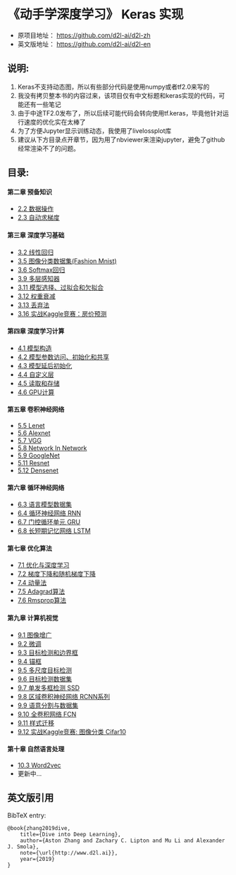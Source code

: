 # 《动手学深度学习》 Keras 实现

* 原项目地址： https://github.com/d2l-ai/d2l-zh
* 英文版地址： https://github.com/d2l-ai/d2l-en

## 说明:

1. Keras不支持动态图，所以有些部分代码是使用numpy或者tf2.0来写的
2. 我没有拷贝整本书的内容过来，该项目仅有中文标题和keras实现的代码，可能还有一些笔记
3. 由于中途TF2.0发布了，所以后续可能代码会转向使用tf.keras，毕竟他针对运行速度的优化实在太棒了
4. 为了方便Jupyter显示训练动态，我使用了livelossplot库
5. 建议从下方目录点开章节，因为用了nbviewer来渲染jupyter，避免了github经常渲染不了的问题。


## 目录:

#### 第二章 预备知识
* [2.2 数据操作](https://nbviewer.jupyter.org/github/Jerzha/d2l-keras/blob/master/chapter2/2.2_data_manipulation.ipynb)
* [2.3 自动求梯度](https://nbviewer.jupyter.org/github/Jerzha/d2l-keras/blob/master/chapter2/2.3_automatic_differentiation.ipynb)
#### 第三章 深度学习基础
* [3.2 线性回归](https://nbviewer.jupyter.org/github/Jerzha/d2l-keras/blob/master/chapter3/3.2_linear-regression.ipynb)
* [3.5 图像分类数据集(Fashion Mnist)](https://nbviewer.jupyter.org/github/Jerzha/d2l-keras/blob/master/chapter3/3.5_fashion-mnist.ipynb)
* [3.6 Softmax回归](https://nbviewer.jupyter.org/github/Jerzha/d2l-keras/blob/master/chapter3/3.6_softmax-regression.ipynb)
* [3.9 多层感知器](https://nbviewer.jupyter.org/github/Jerzha/d2l-keras/blob/master/chapter3/3.9_multilayer-perceptrons.ipynb)
* [3.11 模型选择、过拟合和欠拟合](https://nbviewer.jupyter.org/github/Jerzha/d2l-keras/blob/master/chapter3/3.11_underfitting_overfitting.ipynb)
* [3.12 权重衰减](https://nbviewer.jupyter.org/github/Jerzha/d2l-keras/blob/master/chapter3/3.12_weight_decay.ipynb)
* [3.13 丢弃法](https://nbviewer.jupyter.org/github/Jerzha/d2l-keras/blob/master/chapter3/3.13_dropout.ipynb)
* [3.16 实战Kaggle竞赛：房价预测](https://nbviewer.jupyter.org/github/Jerzha/d2l-keras/blob/master/chapter3/3.16_kaggle_house_prices.ipynb)
#### 第四章 深度学习计算
* [4.1 模型构造](https://nbviewer.jupyter.org/github/Jerzha/d2l-keras/blob/master/chapter4/4.1_layers_and_blocks.ipynb)
* [4.2 模型参数访问、初始化和共享](https://nbviewer.jupyter.org/github/Jerzha/d2l-keras/blob/master/chapter4/4.2_parameter_management.ipynb)
* [4.3 模型延后初始化](https://nbviewer.jupyter.org/github/Jerzha/d2l-keras/blob/master/chapter4/4.3_deferred_initialization.ipynb)
* [4.4 自定义层](https://nbviewer.jupyter.org/github/Jerzha/d2l-keras/blob/master/chapter4/4.4_custom_layers.ipynb)
* [4.5 读取和存储](https://nbviewer.jupyter.org/github/Jerzha/d2l-keras/blob/master/chapter4/4.5_file_io.ipynb)
* [4.6 GPU计算](https://nbviewer.jupyter.org/github/Jerzha/d2l-keras/blob/master/chapter4/4.6_gpus.ipynb)
#### 第五章 卷积神经网络
* [5.5 Lenet](https://nbviewer.jupyter.org/github/Jerzha/d2l-keras/blob/master/chapter5/5.5_lenet.ipynb)	
* [5.6 Alexnet](https://nbviewer.jupyter.org/github/Jerzha/d2l-keras/blob/master/chapter5/5.6_alexnet.ipynb)	
* [5.7 VGG](https://nbviewer.jupyter.org/github/Jerzha/d2l-keras/blob/master/chapter5/5.7_vgg.ipynb)	
* [5.8 Network In Network](https://nbviewer.jupyter.org/github/Jerzha/d2l-keras/blob/master/chapter5/5.8_network_in_network.ipynb)
* [5.9 GoogleNet](https://nbviewer.jupyter.org/github/Jerzha/d2l-keras/blob/master/chapter5/5.9_googlenet.ipynb)
* [5.11 Resnet](https://nbviewer.jupyter.org/github/Jerzha/d2l-keras/blob/master/chapter5/5.11_resnet.ipynb)	
* [5.12 Densenet](https://nbviewer.jupyter.org/github/Jerzha/d2l-keras/blob/master/chapter5/5.12_densenet.ipynb)
#### 第六章 循环神经网络
* [6.3 语言模型数据集](https://nbviewer.jupyter.org/github/Jerzha/d2l-keras/blob/master/chapter6/6.3_language_model_dataset.ipynb)
* [6.4 循环神经网络 RNN](https://nbviewer.jupyter.org/github/Jerzha/d2l-keras/blob/master/chapter6/6.4_rnn.ipynb)
* [6.7 门控循环单元 GRU](https://nbviewer.jupyter.org/github/Jerzha/d2l-keras/blob/master/chapter6/6.7_gru.ipynb)
* [6.8 长短期记忆网络 LSTM](https://nbviewer.jupyter.org/github/Jerzha/d2l-keras/blob/master/chapter6/6.8_lstm.ipynb)
#### 第七章 优化算法
* [7.1 优化与深度学习](https://nbviewer.jupyter.org/github/Jerzha/d2l-keras/blob/master/chapter7/7.1_optimization_and_deeplearning.ipynb)	
* [7.2 梯度下降和随机梯度下降](https://nbviewer.jupyter.org/github/Jerzha/d2l-keras/blob/master/chapter7/7.2_gradient_descent.ipynb)
* [7.4 动量法](https://nbviewer.jupyter.org/github/Jerzha/d2l-keras/blob/master/chapter7/7.4_momentum.ipynb)		
* [7.5 Adagrad算法](https://nbviewer.jupyter.org/github/Jerzha/d2l-keras/blob/master/chapter7/7.5_adagrad.ipynb)		
* [7.6 Rmsprop算法](https://nbviewer.jupyter.org/github/Jerzha/d2l-keras/blob/master/chapter7/7.6_rmsprop.ipynb)
#### 第九章 计算机视觉
* [9.1 图像增广](https://nbviewer.jupyter.org/github/Jerzha/d2l-keras/blob/master/chapter9/9.1_image_augmentation.ipynb)
* [9.2 微调](https://nbviewer.jupyter.org/github/Jerzha/d2l-keras/blob/master/chapter9/9.2_fine_tuning.ipynb)
* [9.3 目标检测和边界框](https://nbviewer.jupyter.org/github/Jerzha/d2l-keras/blob/master/chapter9/9.3_bounding_box.ipynb)
* [9.4 锚框](https://nbviewer.jupyter.org/github/Jerzha/d2l-keras/blob/master/chapter9/9.4_anchor_box.ipynb)
* [9.5 多尺度目标检测](https://nbviewer.jupyter.org/github/Jerzha/d2l-keras/blob/master/chapter9/9.5_multiscale_object_detection.ipynb)
* [9.6 目标检测数据集](https://nbviewer.jupyter.org/github/Jerzha/d2l-keras/blob/master/chapter9/9.6_object_detection_data_set.ipynb)
* [9.7 单发多框检测 SSD](https://nbviewer.jupyter.org/github/Jerzha/d2l-keras/blob/master/chapter9/9.7_ssd.ipynb)
* [9.8 区域卷积神经网络 RCNN系列](https://nbviewer.jupyter.org/github/Jerzha/d2l-keras/blob/master/chapter9/9.8_rcnn.ipynb)
* [9.9 语意分割与数据集](https://nbviewer.jupyter.org/github/Jerzha/d2l-keras/blob/master/chapter9/9.9_semantic_segmentation.ipynb)
* [9.10 全卷积网络 FCN](https://nbviewer.jupyter.org/github/Jerzha/d2l-keras/blob/master/chapter9/9.10_fully_convolutional_network.ipynb)
* [9.11 样式迁移](https://nbviewer.jupyter.org/github/Jerzha/d2l-keras/blob/master/chapter9/9.11_neural_style_transfer.ipynb)
* [9.12 实战Kaggle竞赛: 图像分类 Cifar10](https://nbviewer.jupyter.org/github/Jerzha/d2l-keras/blob/master/chapter9/9.12_kaggle_cifar10.ipynb)
#### 第十章 自然语言处理
* [10.3 Word2vec](https://nbviewer.jupyter.org/github/Jerzha/d2l-keras/blob/master/chapter10/10.3_word2vec.ipynb)
* 更新中...

## 英文版引用
BibTeX entry:

```
@book{zhang2019dive,
    title={Dive into Deep Learning},
    author={Aston Zhang and Zachary C. Lipton and Mu Li and Alexander J. Smola},
    note={\url{http://www.d2l.ai}},
    year={2019}
}
```
